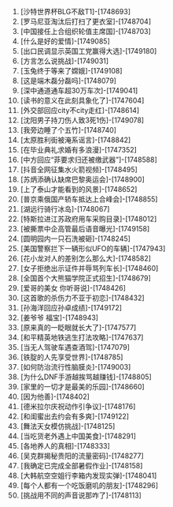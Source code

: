 
1. [沙特世界杯BLG不敌T1]-[1748693]
1. [罗马尼亚淘汰后打扫了更衣室]-[1748704]
1. [中国接任上合组织轮值主席国]-[1748703]
1. [什么是好的爱情]-[1749085]
1. [出口民调显示英国工党赢得大选]-[1749180]
1. [方言怎么说挑战]-[1749031]
1. [玉兔终于等来了嫦娥]-[1749108]
1. [这是端木磊分磊吗]-[1748079]
1. [深中通道通车超30万车次]-[1749041]
1. [读书的意义在此刻具象化了]-[1747604]
1. [外交部回应city不city走红]-[1748614]
1. [沈阳男子持刀伤人致3死1伤]-[1749078]
1. [我旁边睡了个五竹]-[1748740]
1. [太原胜利街被淹系谣言]-[1748842]
1. [在毕业典礼求婚有多浪漫]-[1747352]
1. [中方回应“菲要求归还被缴武器”]-[1748588]
1. [抖音全网征集水火箭视频]-[1748495]
1. [苏炳添确认缺席巴黎奥运会]-[1748900]
1. [上了泰山才能看到的风景]-[1748652]
1. [普京乘俄国产轿车抵达上合峰会]-[1748855]
1. [湖远行骑行冰岛]-[1748067]
1. [特斯拉进江苏政府用车采购目录]-[1748012]
1. [被撕票中企高管最后语音曝光]-[1749158]
1. [圆明园内一只石洗被砸]-[1748245]
1. [美国警察拦下一辆形似UFO的车辆]-[1747943]
1. [花小龙对人的差别怎么那么大]-[1748582]
1. [女子拒绝出示证件并辱骂列车长]-[1748460]
1. [全国首个大熊猫学院正式招生]-[1748679]
1. [爱哥的美女 你听哥说]-[1748426]
1. [这首歌的杀伤力不亚于初恋]-[1748432]
1. [孙海洋回应孙卓成绩]-[1749172]
1. [姜爷爷 福宝]-[1748943]
1. [原来真的一眨眼就长大了]-[1747577]
1. [和平精英地铁逃生打法攻略]-[1747637]
1. [当无人驾驶车遇查酒驾]-[1747079]
1. [铁腚的人先享受世界]-[1748785]
1. [如何防治流行性脑膜炎]-[1749003]
1. [为什么DNF手游越挨骂越赚钱]-[1748805]
1. [家里的一切才是最美的乐园]-[1748660]
1. [因为他善]-[1748402]
1. [德米拉尔庆祝动作引争议]-[1748176]
1. [和闺蜜出去约会有多爽]-[1749122]
1. [舞法天女模仿挑战]-[1748125]
1. [当吃货老外遇上中国美食]-[1748291]
1. [各地养人的真相]-[1748333]
1. [吴克群揭秘贵阳的流量密码]-[1748277]
1. [我确定已完成全部暑假作业]-[1748158]
1. [大韩航空空姐行李箱内发现实弹]-[1748041]
1. [每个人都有一个吃饭磨叽的朋友]-[1748296]
1. [挑战用不同的声音说那咋了]-[1748113]